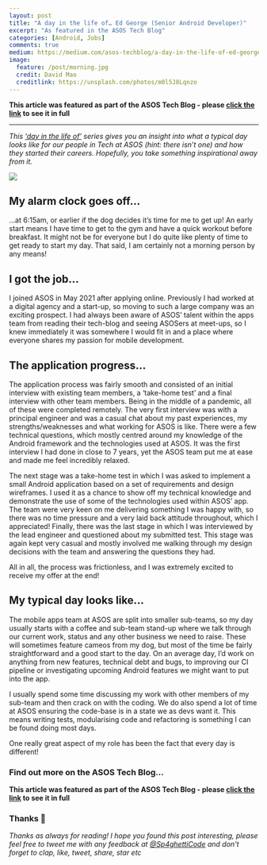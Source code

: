 ```yaml
---
layout: post
title: "A day in the life of… Ed George (Senior Android Developer)"
excerpt: "As featured in the ASOS Tech Blog"
categories: [Android, Jobs]
comments: true
medium: https://medium.com/asos-techblog/a-day-in-the-life-of-ed-george-senior-android-developer-65fba2022662
image:
  feature: /post/morning.jpg
  credit: David Mao
  creditlink: https://unsplash.com/photos/m0l5J8Lqnzo
---
```


**This article was featured as part of the ASOS Tech Blog - please [click the link](https://medium.com/asos-techblog/a-day-in-the-life-of-ed-george-senior-android-developer-65fba2022662) to see it in full**

---

_This [‘day in the life of’](https://medium.com/asos-techblog/tagged/culture) series gives you an insight into what a typical day looks like for our people in Tech at ASOS (hint: there isn’t one) and how they started their careers. Hopefully, you take something inspirational away from it._

![](https://i.imgur.com/fcqb1Xx.png)

## My alarm clock goes off…

…at 6:15am, or earlier if the dog decides it’s time for me to get up! An early start means I have time to get to the gym and have a quick workout before breakfast. It might not be for everyone but I do quite like plenty of time to get ready to start my day. That said, I am certainly not a morning person by any means!

## I got the job…

I joined ASOS in May 2021 after applying online. Previously I had worked at a digital agency and a start-up, so moving to such a large company was an exciting prospect. I had always been aware of ASOS’ talent within the apps team from reading their tech-blog and seeing ASOSers at meet-ups, so I knew immediately it was somewhere I would fit in and a place where everyone shares my passion for mobile development.

## The application progress…

The application process was fairly smooth and consisted of an initial interview with existing team members, a ‘take-home test’ and a final interview with other team members. Being in the middle of a pandemic, all of these were completed remotely.
The very first interview was with a principal engineer and was a casual chat about my past experiences, my strengths/weaknesses and what working for ASOS is like. There were a few technical questions, which mostly centred around my knowledge of the Android framework and the technologies used at ASOS. It was the first interview I had done in close to 7 years, yet the ASOS team put me at ease and made me feel incredibly relaxed.

The next stage was a take-home test in which I was asked to implement a small Android application based on a set of requirements and design wireframes. I used it as a chance to show off my technical knowledge and demonstrate the use of some of the technologies used within ASOS’ app. The team were very keen on me delivering something I was happy with, so there was no time pressure and a very laid back attitude throughout, which I appreciated!
Finally, there was the last stage in which I was interviewed by the lead engineer and questioned about my submitted test. This stage was again kept very casual and mostly involved me walking through my design decisions with the team and answering the questions they had.

All in all, the process was frictionless, and I was extremely excited to receive my offer at the end!

## My typical day looks like…

The mobile apps team at ASOS are split into smaller sub-teams, so my day usually starts with a coffee and sub-team stand-up where we talk through our current work, status and any other business we need to raise. These will sometimes feature cameos from my dog, but most of the time be fairly straightforward and a good start to the day.
On an average day, I’d work on anything from new features, technical debt and bugs, to improving our CI pipeline or investigating upcoming Android features we might want to put into the app.

I usually spend some time discussing my work with other members of my sub-team and then crack on with the coding. We do also spend a lot of time at ASOS ensuring the code-base is in a state we as devs want it. This means writing tests, modularising code and refactoring is something I can be found doing most days.

One really great aspect of my role has been the fact that every day is different!

### Find out more on the ASOS Tech Blog...

**This article was featured as part of the ASOS Tech Blog - please [click the link](https://medium.com/asos-techblog/a-day-in-the-life-of-ed-george-senior-android-developer-65fba2022662) to see it in full**

### Thanks 🌟

_Thanks as always for reading! I hope you found this post interesting, please feel free to tweet me with any feedback at [@Sp4ghettiCode](https://twitter.com/sp4ghetticode) and don't forget to clap, like, tweet, share, star etc_